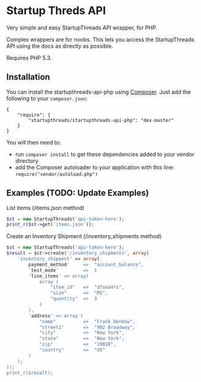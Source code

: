 Startup Threds API
=================

Very simple and easy StartupThreads API wrapper, for PHP.

Complex wrappers are for noobs. This lets you access the StartupThreads API using the docs as directly as possible.

Requires PHP 5.3.

Installation
------------

You can install the startupthreads-api-php using [Composer](https://getcomposer.org/). Just add the following to your `composer.json`:

    {
        "require": {
            "startupthreads/startupthreads-api-php": "dev-master"
        }
    }

You will then need to:
* run `composer install` to get these dependencies added to your vendor directory
* add the Composer autoloader to your application with this line: `require("vendor/autoload.php")`

Examples (TODO: Update Examples)
--------

List items (/items.json method)

```php
$st = new StartupThreads('api-token-here');
print_r($st->get('items.json'));
```
Create an Inventory Shipment (/inventory_shipments method)

```php
$st = new StartupThreads('api-token-here');
$result = $st->create('/inventory_shipments', array(
	'inventory_shipment' => array(
		payment_method'		=>	"account_balance",
		'test_mode'			=>	1
		'line_items' => array(
			array (
				"item_id"	=>	"dfsea4rs",
				"size"		=>	"MS",
				"quantity"	=>	3
			)
		),
		'address' => array (
			"name"			=>	"Frank Denbow",
			"street1"		=>	"902 Broadway",
			"city"			=>	"New York",
			"state"			=>	"New York",
		    "zip"			=>	"10010",
		    "country"		=>	"US"
		)
	);
));
print_r($result);
```
